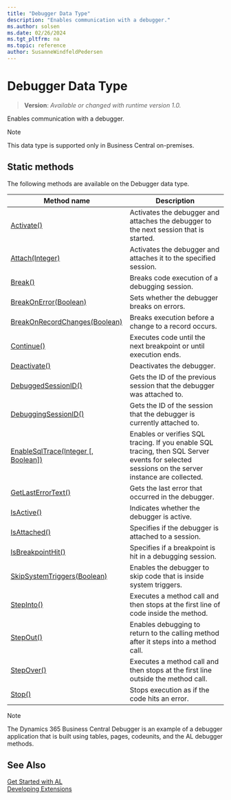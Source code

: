 ```yaml
---
title: "Debugger Data Type"
description: "Enables communication with a debugger."
ms.author: solsen
ms.date: 02/26/2024
ms.tgt_pltfrm: na
ms.topic: reference
author: SusanneWindfeldPedersen
---
```

[//]: # (START>DO_NOT_EDIT)
[//]: # (IMPORTANT:Do not edit any of the content between here and the END>DO_NOT_EDIT.)
[//]: # (Any modifications should be made in the .xml files in the ModernDev repo.)
# Debugger Data Type
> **Version**: _Available or changed with runtime version 1.0._

Enables communication with a debugger.

> [!NOTE]
> This data type is supported only in Business Central on-premises.

## Static methods
The following methods are available on the Debugger data type.


|Method name|Description|
|-----------|-----------|
|[Activate()](debugger-activate-method.md)|Activates the debugger and attaches the debugger to the next session that is started.|
|[Attach(Integer)](debugger-attach-method.md)|Activates the debugger and attaches it to the specified session.|
|[Break()](debugger-break-method.md)|Breaks code execution of a debugging session.|
|[BreakOnError(Boolean)](debugger-breakonerror-method.md)|Sets whether the debugger breaks on errors.|
|[BreakOnRecordChanges(Boolean)](debugger-breakonrecordchanges-method.md)|Breaks execution before a change to a record occurs.|
|[Continue()](debugger-continue-method.md)|Executes code until the next breakpoint or until execution ends.|
|[Deactivate()](debugger-deactivate-method.md)|Deactivates the debugger.|
|[DebuggedSessionID()](debugger-debuggedsessionid-method.md)|Gets the ID of the previous session that the debugger was attached to.|
|[DebuggingSessionID()](debugger-debuggingsessionid-method.md)|Gets the ID of the session that the debugger is currently attached to.|
|[EnableSqlTrace(Integer [, Boolean])](debugger-enablesqltrace-method.md)|Enables or verifies SQL tracing. If you enable SQL tracing, then SQL Server events for selected sessions on the server instance are collected.|
|[GetLastErrorText()](debugger-getlasterrortext-method.md)|Gets the last error that occurred in the debugger.|
|[IsActive()](debugger-isactive-method.md)|Indicates whether the debugger is active.|
|[IsAttached()](debugger-isattached-method.md)|Specifies if the debugger is attached to a session.|
|[IsBreakpointHit()](debugger-isbreakpointhit-method.md)|Specifies if a breakpoint is hit in a debugging session.|
|[SkipSystemTriggers(Boolean)](debugger-skipsystemtriggers-method.md)|Enables the debugger to skip code that is inside system triggers.|
|[StepInto()](debugger-stepinto-method.md)|Executes a method call and then stops at the first line of code inside the method.|
|[StepOut()](debugger-stepout-method.md)|Enables debugging to return to the calling method after it steps into a method call.|
|[StepOver()](debugger-stepover-method.md)|Executes a method call and then stops at the first line outside the method call.|
|[Stop()](debugger-stop-method.md)|Stops execution as if the code hits an error.|


[//]: # (IMPORTANT: END>DO_NOT_EDIT)

> [!NOTE]  
> The Dynamics 365 Business Central Debugger is an example of a debugger application that is built using tables, pages, codeunits, and the AL debugger methods.

## See Also
[Get Started with AL](../../devenv-get-started.md)  
[Developing Extensions](../../devenv-dev-overview.md)  